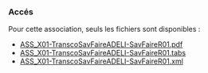 ### Accés

Pour cette association,  seuls les fichiers sont disponibles  : 
* [ASS_X01-TranscoSavFaireADELI-SavFaireR01.pdf](ASS_X01-TranscoSavFaireADELI-SavFaireR01.pdf)
* [ASS_X01-TranscoSavFaireADELI-SavFaireR01.tabs](ASS_X01-TranscoSavFaireADELI-SavFaireR01.tabs)
* [ASS_X01-TranscoSavFaireADELI-SavFaireR01.xml](ASS_X01-TranscoSavFaireADELI-SavFaireR01.xml)
